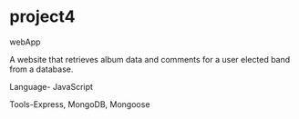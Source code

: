 # project4
 webApp

A website that retrieves album data and comments for a user elected band from a database. 

Language- JavaScript

Tools-Express, MongoDB, Mongoose

